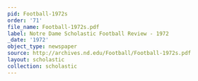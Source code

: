 ```yaml
---
pid: Football-1972s
order: '71'
file_name: Football-1972s.pdf
label: Notre Dame Scholastic Football Review - 1972
_date: '1972'
object_type: newspaper
source: http://archives.nd.edu/Football/Football-1972s.pdf
layout: scholastic
collection: scholastic
---
```

